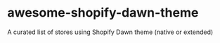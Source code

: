 # awesome-shopify-dawn-theme
A curated list of stores using Shopify Dawn theme (native or extended)
